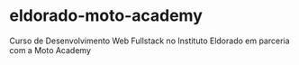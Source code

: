 # eldorado-moto-academy
Curso de Desenvolvimento Web Fullstack no Instituto Eldorado em parceria com a Moto Academy
